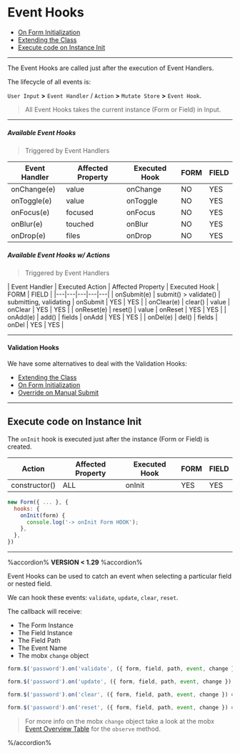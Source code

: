 # Event Hooks

* [On Form Initialization](event-hooks/constructor.md)
* [Extending the Class](event-hooks/extending.md)
* [Execute code on Instance Init](event-hooks.md#execute-code-on-instance-init)

---

The Event Hooks are called just after the execution of Event Handlers.

The lifecycle of all events is:

`User Input` **>** `Event Handler` / `Action` **>** `Mutate Store` **>** `Event Hook`.

> All Event Hooks takes the current instance (Form or Field) in Input.

---

##### Available Event Hooks
> Triggered by Event Handlers

| Event Handler | Affected Property | Executed Hook | FORM | FIELD |
|---|---|---|---|---|
| onChange(e) | value | onChange | NO | YES |
| onToggle(e) | value | onToggle | NO | YES |
| onFocus(e) | focused | onFocus | NO | YES |
| onBlur(e) | touched | onBlur | NO | YES |
| onDrop(e) | files | onDrop | NO | YES |

##### Available Event Hooks w/ Actions
> Triggered by Event Handlers

| Event Handler | Executed Action | Affected Property | Executed Hook | FORM | FIELD |
|---|---|---|---|---|
| onSubmit(e) | submit() > validate() | submitting, validating | onSubmit | YES | YES |
| onClear(e) | clear() | value | onClear | YES | YES |
| onReset(e) | reset() | value | onReset | YES | YES |
| onAdd(e) | add() | fields | onAdd | YES | YES |
| onDel(e) | del() | fields | onDel | YES | YES |

---

#### Validation Hooks

We have some alternatives to deal with the Validation Hooks:

  * [Extending the Class](validation-hooks/extending.md)
  * [On Form Initialization](validation-hooks/constructor.md)
  * [Override on Manual Submit](validation-hooks/override.md)

---

## Execute code on Instance Init

The `onInit` hook is executed just after the instance (Form or Field) is created.

| Action | Affected Property | Executed Hook | FORM | FIELD |
|---|---|---|---|---|
| constructor() | ALL | onInit | YES | YES |

```javascript
new Form({ ... }, {
  hooks: {
    onInit(form) {
      console.log('-> onInit Form HOOK');
    },
  },
})
```

---

%accordion% **VERSION < 1.29** %accordion%

Event Hooks can be used to catch an event when selecting a particular field or nested field.

We can hook these events: `validate`, `update`, `clear`, `reset`.

The callback will receive:

* The Form Instance
* The Field Instance
* The Field Path
* The Event Name
* The mobx `change` object

```javascript
form.$('password').on('validate', ({ form, field, path, event, change }) => { ... });
```

```javascript
form.$('password').on('update', ({ form, field, path, event, change }) => { ... });
```

```javascript
form.$('password').on('clear', ({ form, field, path, event, change }) => { ... });
```

```javascript
form.$('password').on('reset', ({ form, field, path, event, change }) => { ... });
```

> For more info on the mobx `change` object take a look at the mobx [Event Overview Table](http://mobxjs.github.io/mobx/refguide/observe.html) for the `observe` method.

%/accordion%
